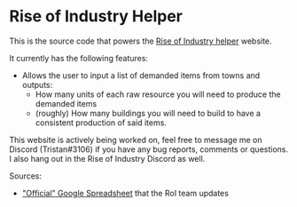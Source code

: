 # Rise of Industry Helper

This is the source code that powers the [Rise of Industry helper](https://3stan.github.io/roihelper/) website.

It currently has the following features:
* Allows the user to input a list of demanded items from towns and outputs:
  * How many units of each raw resource you will need to produce the demanded items
  * (roughly) How many buildings you will need to build to have a consistent production of said items.

This website is actively being worked on, feel free to message me on Discord (Tristan#3106) if you have any bug reports, comments or questions. I also hang out in the Rise of Industry Discord as well.

Sources:
* ["Official" Google Spreadsheet](https://docs.google.com/spreadsheets/d/1d--4EFCvWRlK7t-P6cpwiwoG1kpP8ZQc2j4XVbCL-Uw/edit#gid=899845175) that the RoI team updates